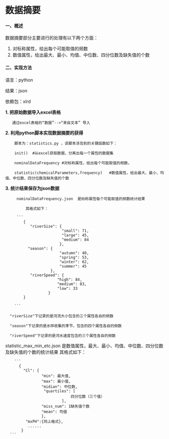 # 数据摘要

#### 一、概述

数据摘要部分主要进行的处理有以下两个方面：

 1. 对标称属性，给出每个可能取值的频数
 2. 数值属性，给出最大、最小、均值、中位数、四分位数及缺失值的个数

#### 二、实现方法

   语言：python
   
   结果：json
   
   依赖包：xlrd
  

 
**1. 把原始数据导入excel表格**
   
       通过excel表格的“数据”-->“来自文本” 导入

**2. 利用python脚本实现数据摘要的获得**

        脚本为：statistics.py ，该脚本涉及到的关键函数如下：

        init()  #从excel获取数据，分离出每一个属性的数据集
       
        nominalDataFrequency #对标称属性，给出每个可能取值的频数，
   
        statistic(chemicalParameters,frequency)   #数值属性，给出最大、最小、均值、中位数、四分位数及缺失值的个数

**3. 统计结果保存为json数据** 
   
         
         nominalDataFrequency.json  是标称属性每个可能取值的频数统计结果

             其格式如下：

         ```
            {
               "riverSize": {
                             "small": 71, 
                             "large": 45, 
                             "medium": 84
                            }, 
              "season": {
                            "autumn": 40, 
                            "spring": 53, 
                            "winter": 62, 
                            "summer": 45
                        }, 
               "riverSpeed": {
                           "high": 84, 
                           "medium": 83, 
                           "low": 33
                       }
            }

        ```
        
      "riverSize"下记录的是河流大小包含的三个属性各自的频数
      
      "season"下记录的是水样收集的季节，包含的四个属性各自的频数
      
      "riverSpeed"下记录的是河水速度包含的三个属性各自的频数

   statistic_max_min_etc.json 是数值属性，最大、最小、均值、中位数、四分位数及缺失值的个数的统计结果
           其格式如下：

        ```
          {
            "Cl": {
                    "min": 最大值, 
                    "max": 最小值, 
                    "midian": 中位数, 
                     "quartiles": [
                                 四分位数（三个值）
                             ], 
                    "miss_num": 1缺失值个数 
                    "mean": 均值
                    }, 
             "mxPH":{同上格式},
              ......
           }
      ```

       
  
      

       
